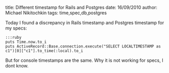 title: Different timestamp for Rails and Postgres
date: 16/09/2010
author: Michael Nikitochkin
tags: time,spec,db,postgres

Today I found a discrepancy in Rails timestamp and Postgres timestamp for my specs:

    :::ruby
    puts Time.now.to_i
    puts ActiveRecord::Base.connection.execute("SELECT LOCALTIMESTAMP as c1")[0]["c1"].to_time(:local).to_i

But for console timestamps are the same. Why it is not working for specs, I dont know.